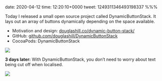 date: 2020-04-12
time: 12:20:10+0000
tweet: 1249311346493198337
%%%

Today I released a small open source project called DynamicButtonStack. It lays out an array of buttons dynamically depending on the space available.

- Motivation and design: [douglashill.co/dynamic-button-stack/](https://douglashill.co/dynamic-button-stack/)
- GitHub: [github.com/douglashill/DynamicButtonStack](https://github.com/douglashill/DynamicButtonStack)
- CocoaPods: DynamicButtonStack

![](EVZyCyCWsAI288K.jpg)

**3 days later:** With DynamicButtonStack, you don’t need to worry about text being cut off when localised.

![](EVq7W4zXkAIlb4M.png)

